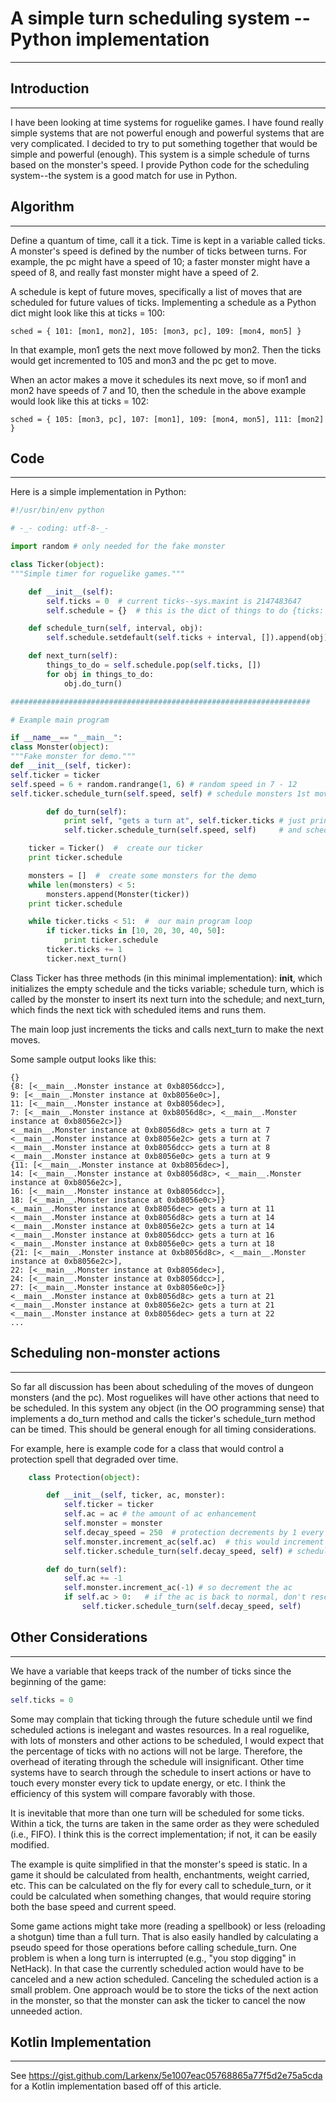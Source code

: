 # A simple turn scheduling system -- Python implementation

---

## Introduction

---

I have been looking at time systems for roguelike games. I have found really simple systems that are not powerful enough and powerful systems that are very complicated. I decided to try to put something together that would be simple and powerful (enough). This system is a simple schedule of turns based on the monster's speed. I provide Python code for the scheduling system--the system is a good match for use in Python.

## Algorithm

---

Define a quantum of time, call it a tick. Time is kept in a variable called ticks. A monster's speed is defined by the number of ticks between turns. For example, the pc might have a speed of 10; a faster monster might have a speed of 8, and really fast monster might have a speed of 2.

A schedule is kept of future moves, specifically a list of moves that are scheduled for future values of ticks. Implementing a schedule as a Python dict might look like this at ticks = 100:

```text
sched = { 101: [mon1, mon2], 105: [mon3, pc], 109: [mon4, mon5] }
```

In that example, mon1 gets the next move followed by mon2. Then the ticks would get incremented to 105 and mon3 and the pc get to move.

When an actor makes a move it schedules its next move, so if mon1 and mon2 have speeds of 7 and 10, then the schedule in the above example would look like this at ticks = 102:

```text
sched = { 105: [mon3, pc], 107: [mon1], 109: [mon4, mon5], 111: [mon2] }
```

## Code

---

Here is a simple implementation in Python:

```python
#!/usr/bin/env python

# -_- coding: utf-8-_-

import random # only needed for the fake monster

class Ticker(object):
"""Simple timer for roguelike games."""

    def __init__(self):
        self.ticks = 0  # current ticks--sys.maxint is 2147483647
        self.schedule = {}  # this is the dict of things to do {ticks: [obj1, obj2, ...], ticks+1: [...], ...}

    def schedule_turn(self, interval, obj):
        self.schedule.setdefault(self.ticks + interval, []).append(obj)

    def next_turn(self):
        things_to_do = self.schedule.pop(self.ticks, [])
        for obj in things_to_do:
            obj.do_turn()

###################################################################

# Example main program

if __name__== "__main__":
class Monster(object):
"""Fake monster for demo."""
def __init__(self, ticker):
self.ticker = ticker
self.speed = 6 + random.randrange(1, 6) # random speed in 7 - 12
self.ticker.schedule_turn(self.speed, self) # schedule monsters 1st move

        def do_turn(self):
            print self, "gets a turn at", self.ticker.ticks # just print a message
            self.ticker.schedule_turn(self.speed, self)     # and schedule the next turn

    ticker = Ticker()  #  create our ticker
    print ticker.schedule

    monsters = []  #  create some monsters for the demo
    while len(monsters) < 5:
        monsters.append(Monster(ticker))
    print ticker.schedule

    while ticker.ticks < 51:  #  our main program loop
        if ticker.ticks in [10, 20, 30, 40, 50]:
            print ticker.schedule
        ticker.ticks += 1
        ticker.next_turn()
```

Class Ticker has three methods (in this minimal implementation): __init__, which initializes the empty schedule and the ticks variable; schedule turn, which is called by the monster to insert its next turn into the schedule; and next_turn, which finds the next tick with scheduled items and runs them.

The main loop just increments the ticks and calls next_turn to make the next moves.

Some sample output looks like this:

```text
{}
{8: [<__main__.Monster instance at 0xb8056dcc>],
9: [<__main__.Monster instance at 0xb8056e0c>],
11: [<__main__.Monster instance at 0xb8056dec>],
7: [<__main__.Monster instance at 0xb8056d8c>, <__main__.Monster instance at 0xb8056e2c>]}
<__main__.Monster instance at 0xb8056d8c> gets a turn at 7
<__main__.Monster instance at 0xb8056e2c> gets a turn at 7
<__main__.Monster instance at 0xb8056dcc> gets a turn at 8
<__main__.Monster instance at 0xb8056e0c> gets a turn at 9
{11: [<__main__.Monster instance at 0xb8056dec>],
14: [<__main__.Monster instance at 0xb8056d8c>, <__main__.Monster instance at 0xb8056e2c>],
16: [<__main__.Monster instance at 0xb8056dcc>],
18: [<__main__.Monster instance at 0xb8056e0c>]}
<__main__.Monster instance at 0xb8056dec> gets a turn at 11
<__main__.Monster instance at 0xb8056d8c> gets a turn at 14
<__main__.Monster instance at 0xb8056e2c> gets a turn at 14
<__main__.Monster instance at 0xb8056dcc> gets a turn at 16
<__main__.Monster instance at 0xb8056e0c> gets a turn at 18
{21: [<__main__.Monster instance at 0xb8056d8c>, <__main__.Monster instance at 0xb8056e2c>],
22: [<__main__.Monster instance at 0xb8056dec>],
24: [<__main__.Monster instance at 0xb8056dcc>],
27: [<__main__.Monster instance at 0xb8056e0c>]}
<__main__.Monster instance at 0xb8056d8c> gets a turn at 21
<__main__.Monster instance at 0xb8056e2c> gets a turn at 21
<__main__.Monster instance at 0xb8056dec> gets a turn at 22
...
```

## Scheduling non-monster actions

---

So far all discussion has been about scheduling of the moves of dungeon monsters (and the pc). Most roguelikes will have other actions that need to be scheduled. In this system any object (in the OO programming sense) that implements a do_turn method and calls the ticker's schedule_turn method can be timed. This should be general enough for all timing considerations.

For example, here is example code for a class that would control a protection spell that degraded over time.

```python
    class Protection(object):

        def __init__(self, ticker, ac, monster):
            self.ticker = ticker
            self.ac = ac # the amount of ac enhancement
            self.monster = monster
            self.decay_speed = 250  # protection decrements by 1 every 250 ticks
            self.monster.increment_ac(self.ac)  # this would increment the monster's ac
            self.ticker.schedule_turn(self.decay_speed, self) # schedule 1st ac decay

        def do_turn(self):
            self.ac += -1
            self.monster.increment_ac(-1) # so decrement the ac
            if self.ac > 0:   # if the ac is back to normal, don't reschedule
                self.ticker.schedule_turn(self.decay_speed, self)
```

## Other Considerations

---

We have a variable that keeps track of the number of ticks since the beginning of the game:

```python
self.ticks = 0
```

Some may complain that ticking through the future schedule until we find scheduled actions is inelegant and wastes resources. In a real roguelike, with lots of monsters and other actions to be scheduled, I would expect that the percentage of ticks with no actions will not be large. Therefore, the overhead of iterating through the schedule will insignificant. Other time systems have to search through the schedule to insert actions or have to touch every monster every tick to update energy, or etc. I think the efficiency of this system will compare favorably with those.

It is inevitable that more than one turn will be scheduled for some ticks. Within a tick, the turns are taken in the same order as they were scheduled (i.e., FIFO). I think this is the correct implementation; if not, it can be easily modified.

The example is quite simplified in that the monster's speed is static. In a game it should be calculated from health, enchantments, weight carried, etc. This can be calculated on the fly for every call to schedule_turn, or it could be calculated when something changes, that would require storing both the base speed and current speed.

Some game actions might take more (reading a spellbook) or less (reloading a shotgun) time than a full turn. That is also easily handled by calculating a pseudo speed for those operations before calling schedule_turn. One problem is when a long turn is interrupted (e.g., "you stop digging" in NetHack). In that case the currently scheduled action would have to be canceled and a new action scheduled. Canceling the scheduled action is a small problem. One approach would be to store the ticks of the next action in the monster, so that the monster can ask the ticker to cancel the now unneeded action.

## Kotlin Implementation

---

See <https://gist.github.com/Larkenx/5e1007eac05768865a77f5d2e75a5cda> for a Kotlin implementation based off of this article.
